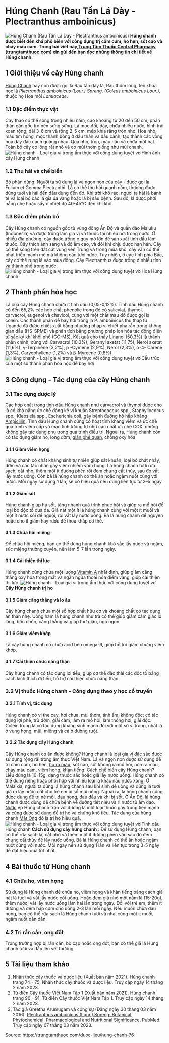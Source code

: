 # Húng Chanh (Rau Tần Lá Dày - Plectranthus amboinicus)

![Húng Chanh \(Rau Tần Lá Dày - Plectranthus amboinicus\)](https://trungtamthuoc.com/images/others/cay-hung-chanh-0-8051.jpg)
**Húng chanh được biết đến khá phổ biến với công dụng trị cảm cúm, ho hen, sốt cao và chảy máu cam. Trong bài viết này,[Trung Tâm Thuốc Central Pharmacy](https://trungtamthuoc.com/ "Trung Tâm Thuốc Central Pharmacy") ([trungtamthuoc.com](https://trungtamthuoc.com/ "trungtamthuoc.com")) xin gửi đến bạn đọc những thông tin chi tiết về Húng chanh.**
##  1 Giới thiệu về cây Húng chanh
[Húng Chanh](https://trungtamthuoc.com/hoat-chat/hung-chanh "Húng Chanh") hay còn được gọi là Rau tần dày lá, Rau thơm lông, tên khoa học là _Plectranthus amboinicus (Lour.) Spreng. (Coleus amboinicus Lour.),_ thuộc họ Hoa môi _Lamiaceae_. 
### 1.1 Đặc điểm thực vật
Cây thảo có thể sống trong nhiều năm, cao khoảng từ 20 đến 50 cm, phần thân gần gốc trở nên sừng sững. Lá mọc đối, dày, chứa nhiều nước, hình trái xoan rộng, dài 3-6 cm và rộng 2-5 cm, mép khía răng tròn nhỏ. Hoa nhỏ, màu tím hồng, mọc thành bông ở đầu thân và đầu cành, tạo thành các vòng hoa dày đặc cách quãng nhau. Quả nhỏ, tròn, màu nâu và chứa một hạt. Toàn bộ cây có lông rất nhỏ và có mùi thơm giống như mùi chanh.
![Húng chanh - Loại gia vị trong ẩm thực với công dụng tuyệt vời](https://trungtamthuoc.com/images/item/cay-hung-chanh-4.jpg)Hình ảnh cây Húng chanh
### 1.2 Thu hái và chế biến
Bộ phận dùng: Người ta sử dụng lá và ngọn non của cây - được gọi là Folium et Gemma Plectranthi. Lá có thể thu hái quanh năm, thường được dùng tươi và hái đến đâu dùng đến đó. Khi trời khô ráo, người ta hái lá bánh tẻ và loại bỏ các lá già úa vàng hoặc lá bị sâu bệnh. Sau đó, lá được phơi nắng nhẹ hoặc sấy ở nhiệt độ 40-45°C đến khi khô. 
### 1.3 Đặc điểm phân bố
Cây Húng chanh có nguồn gốc từ vùng đông Ấn Độ và quần đảo Maluku (Indonesia) và được trồng làm gia vị và thuốc tại nhiều nơi trong nước. Ở nhiều địa phương, cây được trồng ở quy mô lớn để sản xuất tinh dầu làm thuốc.
Cây thích ánh sáng và độ ẩm cao, và đôi khi chịu được hạn hán. Cây có thể sống trên đất cát vùng ven Trung và trong mùa khô, cây vẫn có thể phát triển mạnh mẽ mà không cần tưới nước. Tuy nhiên, ở các tỉnh phía Bắc, cây có thể rụng lá vào mùa đông. Cây Plectranthus được trồng ở nhiều tỉnh và thành phố trong nước.
![Húng chanh - Loại gia vị trong ẩm thực với công dụng tuyệt vời](https://trungtamthuoc.com/images/item/cay-hung-chanh-2.jpg)Hoa Húng chanh
##  2 Thành phần hóa học
Lá của cây Húng chanh chứa ít tinh dầu (0,05-0,12%). Tinh dầu Húng chanh có đến 65,2% các hợp chất phenolic trong đó có salicylat, thymol, carvacrol, eugenol và chavicol, cùng với một chất màu đỏ được gọi là colein.
Các thành phần dễ bay hơi trong lá P. amboinicus thu thập từ Uganda đã được chiết xuất bằng phương pháp vi chiết pha rắn trong không gian đầu (HS-SPME) và phân tích bằng phương pháp ion hóa tác động điện tử sắc ký khí khối phổ (GC-MS). Kết quả cho thấy Linanol (50,3%) là thành phần chính, cùng với Carvacrol (10,3%), Geranyl axetat (11,75), Nerol axetat (11,6%), γ-Terpinene (3,2%), p -Cymene (2,9%), Nerol (2,3%), α-4- Carene (1,3%), Caryophyllene (1,2%) và β-Myrcene (0,8%).
![Húng chanh - Loại gia vị trong ẩm thực với công dụng tuyệt vời](https://trungtamthuoc.com/images/item/cay-hung-chanh-1.jpg)Cấu trúc của một số thành phần hóa học dễ bay hơi
##  3 Công dụng - Tác dụng của cây Húng chanh
### 3.1 Tác dụng dược lý 
Các hợp chất trong tinh dầu Húng chanh như carvacrol và thymol được cho là có khả năng ức chế đáng kể vi khuẩn Streptococcus spp., Staphyllococus spp., Klebsiela spp., Escherichia coli, gây bệnh đường hô hấp kháng [Ampicillin](https://trungtamthuoc.com/hoat-chat/ampicilin "Ampicillin"). Tinh dầu Húng chanh cũng có hoạt tính kháng viêm và ức chế quá trình viêm cấp và mạn tính tương tự như các chất ức chế COX, nhưng không gây tác dụng phụ trong quá trình điều trị. Ngoài ra, Húng chanh còn có tác dụng giảm ho, long đờm, [giãn phế quản](https://trungtamthuoc.com/bai-viet/gian-phe-quan "giãn phế quản"), chống oxy hóa.
#### 3.1.1 Giảm viêm họng
Húng chanh có chất kháng sinh tự nhiên giúp sát khuẩn, loại bỏ chất nhầy, đờm và các tác nhân gây viêm nhiễm vòm họng. Lá húng chanh tươi rửa sạch, cắt nhỏ, thêm một ít đường phèn rồi đem chưng cất thủy, sau đó vắt lấy nước uống. Còn bã lá húng chanh có thể ăn hoặc ngậm nuốt cùng với nước. Mỗi ngày sử dụng 1 lần, sẽ có hiệu quả nếu dùng liên tục từ 3–5 ngày.
#### 3.1.2 Giảm sốt
Húng chanh giúp hạ sốt, tăng nhanh quá trình phục hồi và giúp ra mồ hôi để loại bỏ độc tố qua da. Giã nát một ít lá húng chanh cùng với một ít muối và một ít nước sôi để nguội, rồi vắt lấy nước uống. Bã lá húng chanh để nguyên hoặc cho ít giấm hay rượu để thoa khắp cơ thể.
#### 3.1.3 Chữa hôi miệng
Để chữa hôi miệng, bạn có thể dùng húng chanh khô sắc lấy nước và ngậm, súc miệng thường xuyên, nên làm 5-7 lần trong ngày.
#### 3.1.4 Cải thiện thị lực
Húng chanh cũng chứa một lượng [Vitamin A](https://trungtamthuoc.com/hoat-chat/vitamin-a "Vitamin A") nhất định, giúp giảm căng thẳng oxy hóa trong mắt và ngăn ngừa thoái hóa điểm vàng, giúp cải thiện thị lực.
![Húng chanh - Loại gia vị trong ẩm thực với công dụng tuyệt vời](https://trungtamthuoc.com/images/item/cay-hung-chanh-3.jpg)**Cây Húng chanh trị ho**
#### 3.1.5 Giảm căng thẳng và lo âu
Cây húng chanh chứa một số hợp chất hữu cơ và khoáng chất có tác dụng an thần nhẹ. Uống hàm lá húng chanh như trà có thể giúp giảm cảm giác lo lắng, bồn chồn, căng thẳng và giúp thư giãn, ngủ ngon.
#### 3.1.6 Giảm viêm khớp
Lá cây húng chanh có chứa acid béo omega-6, giúp hỗ trợ giảm chứng viêm khớp.
#### 3.1.7 Cải thiện chức năng thận
Cây húng chanh có tác dụng lợi tiểu, giúp cơ thể đào thải các độc tố bằng cách kích thích đi tiểu, hỗ trợ cải thiện chức năng thận.
### 3.2 Vị thuốc Húng chanh - Công dụng theo y học cổ truyền
#### 3.2.1 Tính vị, tác dụng
Húng chanh có vị the cay, hơi chua, mùi thơm, tính ấm, không độc; có tác dụng lợi phế, trừ đờm, giải cảm, làm ra mồ hôi, làm thông hơi, giải độc. Colein trong lá có tác dụng kháng sinh mạnh đối với một số vi trùng, nhất là ở vùng họng, mũi, miệng và cả ở đường ruột.
#### 3.2.2 Tác dụng cây Húng chanh
Cây Húng chanh có ăn được không? Húng chanh là loại gia vị đặc sắc được sử dụng rộng rãi trong ẩm thực Việt Nam. Lá và ngọn non được sử dụng để trị cảm cúm, ho hen, [ho ra máu](https://trungtamthuoc.com/bai-viet/ho-ra-mau "ho ra máu"), sốt cao, sốt không ra mồ hôi, nôn ra máu, [chảy máu cam](https://trungtamthuoc.com/bai-viet/chay-mau-cam-nguyen-nhan-dieu-tri-va-phong-ngua "chảy máu cam"), viêm họng, khản tiếng.
Cách chế biến cây Húng chanh? Liều dùng là 10-15g, dạng thuốc sắc hoặc giã lấy nước uống. Húng chanh có thể dùng riêng hoặc phối hợp với nhiều loại lá khác nấu nước xông. Ở Malaixia, người ta dùng lá húng chanh sau khi sinh đẻ uống và dùng lá tươi giã ra lấy nước cốt cho trẻ em bị sổ mũi uống. Ngoài ra, lá húng chanh cũng được dùng để trị nẻ môi, đau họng, đau đầu và khi bị sốt. Ở Ấn Độ, lá húng chanh được dùng để chữa bệnh về đường tiết niệu và rỉ nước từ âm đạo. [Nước](https://trungtamthuoc.com/hoat-chat/nuoc "Nước") ép Húng chanh trộn với đường là một loại thuốc gây trung tiện mạnh và cũng được sử dụng để trị ho và chứng khó tiêu. Tác dụng của húng chanh [Mật Ong](https://trungtamthuoc.com/hoat-chat/mat-ong "Mật Ong") đó là trị ho hiệu quả.
![Húng chanh - Loại gia vị trong ẩm thực với công dụng tuyệt vời](https://trungtamthuoc.com/images/item/cay-hung-chanh-5.jpg)Tinh dầu Húng chanh
**Cách sử dụng cây húng chanh** : Để sử dụng Húng chanh, bạn có thể rửa sạch lá, cắt nhỏ và thêm một ít đường phèn vào sau đó đem chưng cất thủy để lấy nước uống. Bã lá Húng chanh có thể ăn hoặc ngậm nuốt cùng với nước. Mỗi ngày nên sử dụng 1 lần và liên tục trong 3-5 ngày để đạt hiệu quả tốt nhất.
##  4 Bài thuốc từ Húng chanh
### 4.1 Chữa ho, viêm họng
Sử dụng lá Húng chanh để chữa ho, viêm họng và khàn tiếng bằng cách giã nát lá tươi và vắt lấy nước cốt uống. Hoặc đem giã nhỏ một nắm lá (15-20g), thêm nước, vắt lấy nước uống làm hai lần trong ngày. Đối với trẻ em, thêm ít đường và đem hấp cơm cho uống 2-3 lần mỗi ngày. 
Nếu muốn chữa đau họng, bạn có thể rửa sạch lá Húng chanh tươi và nhai cùng một ít muối, ngậm nuốt dần dần.
### 4.2 Trị rắn cắn, ong đốt
Trong trường hợp bị rắn cắn, bò cạp hoặc ong đốt, bạn có thể giã lá Húng chanh tươi và đắp lên vết thương.
##  5 Tài liệu tham khảo
  1. Nhận thức cây thuốc và dược liệu (Xuất bản năm 2021). Húng chanh trang 74 - 75, Nhận thức cây thuốc và dược liệu. Truy cập ngày 14 tháng 2 năm 2023.
  2. Từ điển Cây thuốc Việt Nam Tập 1 (Xuất bản năm 2021). Húng chanh trang 90 - 91, Từ điển Cây thuốc Việt Nam Tập 1. Truy cập ngày 14 tháng 2 năm 2023.
  3. Tác giả Greetha Arumugam và cộng sự (Đăng ngày 30 tháng 03 năm 2016). [Plectranthus amboinicus (Lour.) Spreng: Botanical, Phytochemical, Pharmacological and Nutritional Significance](https://www.ncbi.nlm.nih.gov/pmc/articles/PMC6274163/), PubMed. Truy cập ngày 07 tháng 03 năm 2023.




Source: https://trungtamthuoc.com/duoc-lieu/hung-chanh-76